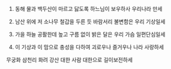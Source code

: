1. 동해 물과 백두산이 마르고 닳도록
하느님이 보우하사 우리나라 만세

2. 남산 위에 저 소나무 철갑을 두른 듯
바람서리 불변함은 우리 기상일세

3. 가을 하늘 공활한데 높고 구름 없이
밝은 달은 우리 가슴 일편단심일세

4. 이 기상과 이 맘으로 충성을 다하여
괴로우나 즐거우나 나라 사랑하세

무궁화 삼천리 화려 강산
대한 사람 대한으로 길이보전하세
